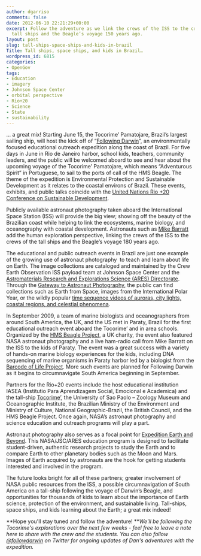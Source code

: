 ```yaml
---
author: dgarriso
comments: false
date: 2012-06-10 22:21:29+00:00
excerpt: Follow the adventure as we link the crews of the ISS to the crews of the
  tall ships and the Beagle’s voyage 150 years ago.
layout: post
slug: tall-ships-space-ships-and-kids-in-brazil
Title: Tall ships, space ships, and kids in Brazil…
wordpress_id: 6815
categories:
- OpenGov
tags:
- Education
- imagery
- Johnson Space Center
- orbital perspective
- Rio+20
- Science
- State
- sustainability
---
```


… a great mix! Starting June 15, the Tocorime’ Pamatojare, Brazil’s largest sailing ship, will host the kick off of “[Following Darwin](http://followingdarwin.tocorime.net/TOCORIME_-_FOLLOWING_DARWIN_EXPEDITION/EXPEDITION.html)”, an environmentally focused educational outreach expedition along the coast of Brazil. For five days in June in Rio de Janeiro harbor, school kids, teachers, community leaders, and the public will be welcomed aboard to see and hear about the upcoming voyage of the Tocorime’ Pamatojare, which means “Adventurous Spirit” in Portuguese, to sail to the ports of call of the HMS Beagle. The theme of the expedition is Environmental Protection and Sustainable Development as it relates to the coastal environs of Brazil. These events, exhibits, and public talks coincide with the [United Nations Rio +20 Conference on Sustainable Development](http://www.uncsd2012.org/).

Publicly available astronaut photography taken aboard the International Space Station (ISS) will provide the big view; showing off the beauty of the Brazilian coast while helping to link the ecosystems, marine biology, and oceanography with coastal development. Astronauts such as [Mike Barratt](http://www.jsc.nasa.gov/Bios/htmlbios/barratt-mr.html) add the human exploration perspective, linking the crews of the ISS to the crews of the tall ships and the Beagle’s voyage 180 years ago.

The educational and public outreach events in Brazil are just one example of the growing use of astronaut photography  to teach and learn about life on Earth. The image collections are cataloged and maintained by the Crew Earth Observation ISS payload team at Johnson Space Center and the [Astromaterials Research and Explorations Science (ARES) Directorate](http://ares.jsc.nasa.gov). Through the [Gateway to Astronaut Photography](http://eol.jsc.nasa.gov ), the public can find collections such as Earth from Space, images from the International Polar Year, or the wildly popular [time sequence videos of auroras, city lights, coastal regions, and celestial phenomena](http://www.youtube.com/user/nasacrewearthobs).

In September 2009, a team of marine biologists and oceanographers from around South America, the UK, and the US met in Paraty, Brazil for the first educational outreach event aboard the Tocorime’ and in area schools. Organized by the [HMS Beagle Project](http://www.hmsbeagleproject.org), a UK charity, the event also featured NASA astronaut photography and a live ham-radio call from Mike Barratt on the ISS to the kids of Paraty. The event was a great success with a variety of hands-on marine biology experiences for the kids, including DNA sequencing of marine organisms in Paraty harbor led by a biologist from the [Barcode of Life Project](http://www.barcodeoflife.org/). More such events are planned for Following Darwin as it begins to circumnavigate South America beginning in September.

Partners for the Rio+20 events include the host educational institution IASEA (Institutio Para Aprendizagem Social, Emocional e Academica) and the tall-ship [Tocorime’](www.tocorime.net ), the University of Sao Paolo – Zoology Museum and Oceanographic Institute, the Brazilian Ministry of the Environment and Ministry of Culture, National Geographic-Brazil, the British Council, and the HMS Beagle Project. Once again, NASA’s astronaut photography and science education and outreach programs will play a part.

Astronaut photography also serves as a focal point for [Expedition Earth and Beyond](http://ares.jsc.nasa.gov/ares/eeab). This NASA/JSC/ARES education program is designed to facilitate student-driven, authentic research projects to study the Earth and to compare Earth to other planetary bodies such as the Moon and Mars. Images of Earth acquired by astronauts are the hook for getting students interested and involved in the program.

The future looks bright for all of these partners; greater involvement of NASA public resources from the ISS, a possible circumnavigation of South America on a tall-ship following the voyage of Darwin’s Beagle, and opportunities for thousands of kids to learn about the importance of Earth science, protection of the environment, and sustainable living. Tall-ships, space ships, and kids learning about the Earth; a great mix indeed!

**Hope you'll stay tuned and follow the adventure! **_We'll be following the Tocorime's explorations over the next few weeks - feel free to leave a note here to share with the crew and the students. You can also follow [@followdarwin](https://twitter.com/#!/followdarwin) on Twitter for ongoing updates of Dan's adventures with the expedition._
